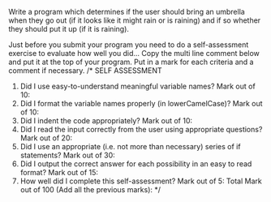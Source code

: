 Write a program which determines if the user should bring an umbrella when they go out (if it looks like it might rain or is raining) and if so whether they should put it up (if it is raining).


Just before you submit your program you need to do a self-assessment exercise to evaluate how well you did...
Copy the multi line comment below and put it at the top of your program. Put in a mark for each criteria and a comment if necessary.
/* SELF ASSESSMENT
   1. Did I use easy-to-understand meaningful variable names? 
       Mark out of 10:
   2. Did I format the variable names properly (in lowerCamelCase)?
       Mark out of 10:
   3. Did I indent the code appropriately?
       Mark out of 10:
   4. Did I read the input correctly from the user using appropriate questions?
       Mark out of 20:
   5. Did I use an appropriate (i.e. not more than necessary) series of if statements?
       Mark out of 30:
   6. Did I output the correct answer for each possibility in an easy to read format?
       Mark out of 15:
   7. How well did I complete this self-assessment?
       Mark out of 5:
   Total Mark out of 100 (Add all the previous marks):
*/
